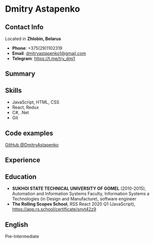 # Dmitry Astapenko #

## Contact Info ##
Located in **Zhlobin, Belarus**
* **Phone**: +375(29)1102319
* **Email**: dmitryastapenko1@gmail.com
* **Telegram**: https://t.me/try_dmi1

## Summary ##

## Skills ##
* JavaScript, HTML, CSS
* React, Redux
* C#, .Net
* Git

## Code examples ##
[GitHub @DmitryAstapenko](https://github.com/DmitryAstapenko)

## Experience ##

## Education ## 
* **SUKHOI STATE TECHNICAL UNIVERSITY OF GOMEL** (2010-2015), Automation and Information Systems Faculty, Information Systems a Technologies (in Design and Manufacture), software engineer
* **The Rolling Scopes School**, RSS React 2020 Q1 (JavaScript), https://app.rs.school/certificate/snyt42z9

## English ##
Pre-Intermediate